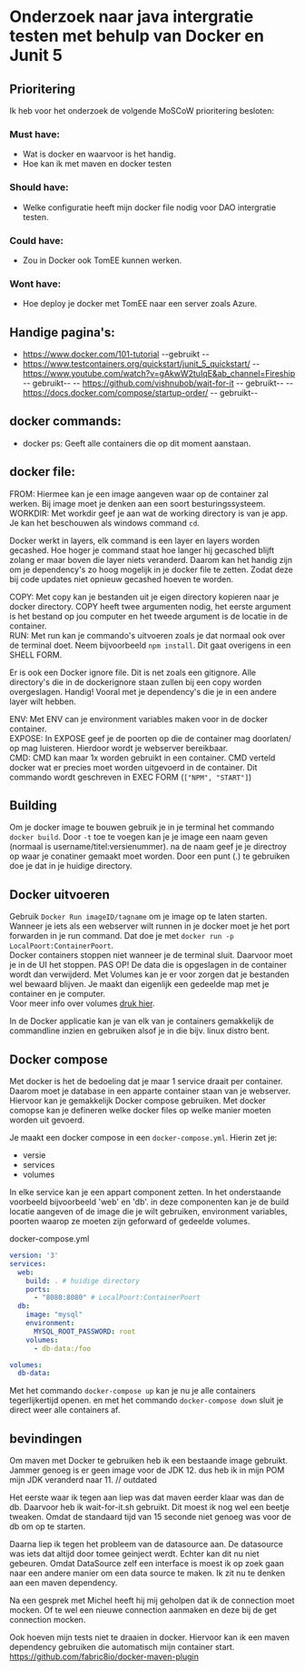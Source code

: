 # Onderzoek naar java intergratie testen met behulp van Docker en Junit 5

## Prioritering

Ik heb voor het onderzoek de volgende MoSCoW prioritering besloten:

### Must have:

- Wat is docker en waarvoor is het handig.
- Hoe kan ik met maven en docker testen

### Should have:

- Welke configuratie heeft mijn docker file nodig voor DAO intergratie testen.

### Could have:

- Zou in Docker ook TomEE kunnen werken.

### Wont have:

- Hoe deploy je docker met TomEE naar een server zoals Azure.

## Handige pagina's:

- https://www.docker.com/101-tutorial --gebruikt --
- https://www.testcontainers.org/quickstart/junit_5_quickstart/
  -- https://www.youtube.com/watch?v=gAkwW2tuIqE&ab_channel=Fireship -- gebruikt--
  -- https://github.com/vishnubob/wait-for-it -- gebruikt-- --https://docs.docker.com/compose/startup-order/ --
  gebruikt--

## docker commands:

- docker ps: Geeft alle containers die op dit moment aanstaan.

## docker file:

FROM: Hiermee kan je een image aangeven waar op de container zal werken. Bij image moet je denken aan een soort
besturingssysteem. <br>
WORKDIR: Met workdir geef je aan wat de working directory is van je app. Je kan het beschouwen als windows
command ```cd```.<br>

Docker werkt in layers, elk command is een layer en layers worden gecashed. Hoe hoger je command staat hoe langer hij
gecasched blijft zolang er maar boven die layer niets veranderd. Daarom kan het handig zijn om je dependency's zo hoog
mogelijk in je docker file te zetten. Zodat deze bij code updates niet opnieuw gecashed hoeven te worden. <br>

COPY: Met copy kan je bestanden uit je eigen directory kopieren naar je docker directory. COPY heeft twee argumenten
nodig, het eerste argument is het bestand op jou computer en het tweede argument is de locatie in de container. <br>
RUN: Met run kan je commando's uitvoeren zoals je dat normaal ook over de terminal doet. Neem
bijvoorbeeld ```npm install```. Dit gaat overigens in een SHELL FORM.<br>

Er is ook een Docker ignore file. Dit is net zoals een gitignore. Alle directory's die in de dockerignore staan zullen
bij een copy worden overgeslagen. Handig! Vooral met je dependency's die je in een andere layer wilt hebben.<br>

ENV: Met ENV can je environment variables maken voor in de docker container.<br>
EXPOSE: In EXPOSE geef je de poorten op die de container mag doorlaten/ op mag luisteren. Hierdoor wordt je webserver
bereikbaar. <br>
CMD: CMD kan maar 1x worden gebruikt in een container. CMD verteld docker wat er precies moet worden uitgevoerd in de
container. Dit commando wordt geschreven in EXEC FORM (```["NPM", "START"]```)

## Building

Om je docker image te bouwen gebruik je in je terminal het commando ```docker build```. Door `-t` toe te voegen kan je
je image een naam geven (normaal is username/titel:versienummer). na de naam geef je je directroy op waar je conatiner
gemaakt moet worden. Door een punt (.) te gebruiken doe je dat in je huidige directory. <br>

## Docker uitvoeren

Gebruik `Docker Run imageID/tagname` om je image op te laten starten.<br>
Wanneer je iets als een webserver wilt runnen in je docker moet je het port forwarden in je run command. Dat doe je
met ```docker run -p LocalPoort:ContainerPoort```.<br>
Docker containers stoppen niet wanneer je de terminal sluit. Daarvoor moet je in de UI het stoppen. PAS OP! De data die
is opgeslagen in de container wordt dan verwijderd. Met Volumes kan je er voor zorgen dat je bestanden wel bewaard
blijven. Je maakt dan eigenlijk een gedeelde map met je container en je computer. <br>
Voor meer info over volumes [druk hier](https://youtu.be/gAkwW2tuIqE?t=493).

In de Docker applicatie kan je van elk van je containers gemakkelijk de commandline inzien en gebruiken alsof je in die
bijv. linux distro bent.<br>

## Docker compose

Met docker is het de bedoeling dat je maar 1 service draait per container. Daarom moet je database in een apparte
container staan van je webserver. Hiervoor kan je gemakkelijk Docker compose gebruiken. Met docker comopse kan je
defineren welke docker files op welke manier moeten worden uit gevoerd.<br>

Je maakt een docker compose in een ```docker-compose.yml```. Hierin zet je:

- versie
- services
- volumes

In elke service kan je een appart component zetten. In het onderstaande voorbeeld bijvoorbeeld 'web' en 'db'. in deze
componenten kan je de build locatie aangeven of de image die je wilt gebruiken, environment variables, poorten waarop ze
moeten zijn geforward of gedeelde volumes.<br>

docker-compose.yml

```yml
version: '3'
services:
  web:
    build: . # huidige directory
    ports:
      - "8080:8080" # LocalPoort:ContainerPoort
  db:
    image: "mysql"
    environment:
      MYSQL_ROOT_PASSWORD: root
    volumes:
      - db-data:/foo

volumes:
  db-data:
```

Met het commando `docker-compose up` kan je nu je alle containers tegerlijkertijd openen. en met het
commando `docker-compose down` sluit je direct weer alle containers af.

## bevindingen

Om maven met Docker te gebruiken heb ik een bestaande image gebruikt. Jammer genoeg is er geen image voor de JDK 12. dus
heb ik in mijn POM mijn JDK veranderd naar 11. // outdated<br>

Het eerste waar ik tegen aan liep was dat maven eerder klaar was dan de db. Daarvoor heb ik wait-for-it.sh gebruikt. Dit
moest ik nog wel een beetje tweaken. Omdat de standaard tijd van 15 seconde niet genoeg was voor de db om op te
starten.<br>

Daarna liep ik tegen het probleem van de datasource aan. De datasource was iets dat altijd door tomee geinject werdt.
Echter kan dit nu niet gebeuren. Omdat DataSource zelf een interface is moest ik op zoek gaan naar een andere manier om
een data source te maken. Ik zit nu te denken aan een maven dependency. <br>

Na een gesprek met Michel heeft hij mij geholpen dat ik de connection moet mocken. Of te wel een nieuwe connection
aanmaken en deze bij de get connection mocken. <br>

Ook hoeven mijn tests niet te draaien in docker. Hiervoor kan ik een maven dependency gebruiken die automatisch mijn
container start. https://github.com/fabric8io/docker-maven-plugin <br>